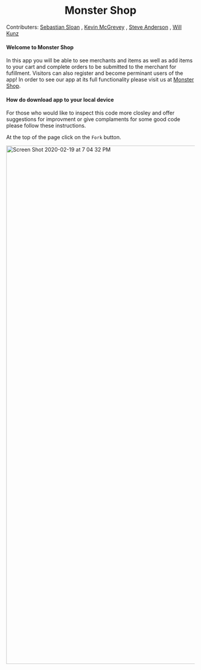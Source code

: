 <h1 align = center> Monster Shop </h1> 

Contributers: 
[Sebastian Sloan](https://github.com/sasloan) ,
[Kevin McGrevey](https://github.com/kmcgrevey) ,
[Steve Anderson](https://github.com/alerrian) ,
[Will Kunz](https://github.com/willkunz13) 

#### Welcome to Monster Shop 

  In this app you will be able to see merchants and items as well as add items to your cart and complete orders to be 
  submitted to the merchant for fufillment. Visitors can also register and become perminant users of the app! In order to see
  our app at its full functionality please visit us at [Monster Shop](https://hidden-hollows-01640.herokuapp.com/).
  
#### How do download app to your local device

  For those who would like to inspect this code more closley and offer suggestions for improvment or give complaments for some
  good code please follow these instructions. 
  
  At the top of the page click on the `Fork` button.
  
  <img width="1384" alt="Screen Shot 2020-02-19 at 7 04 32 PM" src="https://user-images.githubusercontent.com/51456013/74894061-1d73c380-534b-11ea-8e30-8e1e5f700c75.png">

  
  
